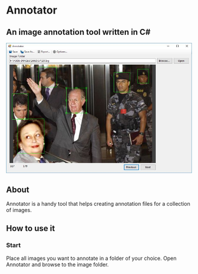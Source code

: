# Annotator
## An image annotation tool written in C#
![Screen Capture](https://github.com/TrifonT/Annotator/blob/master/Annotator/images/example.JPG)

## About
Annotator is a handy tool that helps creating annotation files for a collection of images.

## How to use it
### Start
Place all images you want to annotate in a folder of your choice. Open Annotator and browse to the image folder. 


